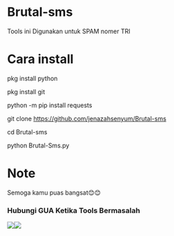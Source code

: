 # Brutal-sms
Tools ini Digunakan untuk SPAM nomer TRI

# Cara install
pkg install python

pkg install git

python -m pip install requests

git clone https://github.com/jenazahsenyum/Brutal-sms

cd Brutal-sms

python Brutal-Sms.py

# Note

Semoga kamu puas bangsat😊😊

### Hubungi GUA Ketika Tools Bermasalah
[![](https://img.shields.io/badge/Facebook-blue?logo=Facebook&logoColor=blue&labelColor=white)](https://www.facebook.com/akang.jenazah)[![](https://img.shields.io/badge/Whatsapp-CHAT-blue?logo=Whatsapp&logoColor=purple&labelColor=orange)](https://wa.me/15716004419?text=Asalamualaikum+bang+ganteng)

